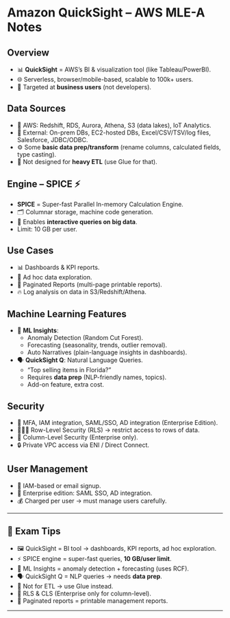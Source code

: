 # Amazon QuickSight – AWS MLE-A Notes

## Overview
- 📊 **QuickSight** = AWS’s BI & visualization tool (like Tableau/PowerBI).  
- 🌐 Serverless, browser/mobile-based, scalable to 100k+ users.  
- 🎯 Targeted at **business users** (not developers).  

## Data Sources
- 🔗 AWS: Redshift, RDS, Aurora, Athena, S3 (data lakes), IoT Analytics.  
- 🔗 External: On-prem DBs, EC2-hosted DBs, Excel/CSV/TSV/log files, Salesforce, JDBC/ODBC.  
- ⚙️ Some **basic data prep/transform** (rename columns, calculated fields, type casting).  
- 🚫 Not designed for **heavy ETL** (use Glue for that).  

## Engine – SPICE ⚡
- **SPICE** = Super-fast Parallel In-memory Calculation Engine.  
- 🗂️ Columnar storage, machine code generation.  
- 🚀 Enables **interactive queries on big data**.  
- Limit: 10 GB per user.  

## Use Cases
- 📊 Dashboards & KPI reports.  
- 🔎 Ad hoc data exploration.  
- 📝 Paginated Reports (multi-page printable reports).  
- 🔥 Log analysis on data in S3/Redshift/Athena.  

## Machine Learning Features
- 🤖 **ML Insights**:  
  - Anomaly Detection (Random Cut Forest).  
  - Forecasting (seasonality, trends, outlier removal).  
  - Auto Narratives (plain-language insights in dashboards).  
- 🗣️ **QuickSight Q**: Natural Language Queries.  
  - “Top selling items in Florida?”  
  - Requires **data prep** (NLP-friendly names, topics).  
  - Add-on feature, extra cost.  

## Security
- 🔐 MFA, IAM integration, SAML/SSO, AD integration (Enterprise Edition).  
- 🧑‍🤝‍🧑 Row-Level Security (RLS) → restrict access to rows of data.  
- 📑 Column-Level Security (Enterprise only).  
- 🔒 Private VPC access via ENI / Direct Connect.  

## User Management
- 👥 IAM-based or email signup.  
- 📧 Enterprise edition: SAML SSO, AD integration.  
- 💰 Charged per user → must manage users carefully.  

---

## 🔑 Exam Tips
- 🖼️ QuickSight = BI tool → dashboards, KPI reports, ad hoc exploration.  
- ⚡ SPICE engine = super-fast queries, **10 GB/user limit**.  
- 🤖 ML Insights = anomaly detection + forecasting (uses RCF).  
- 🗣️ QuickSight Q = NLP queries → needs **data prep**.  
- 🚫 Not for ETL → use Glue instead.  
- 🔐 RLS & CLS (Enterprise only for column-level).  
- 📑 Paginated reports = printable management reports.  

---
